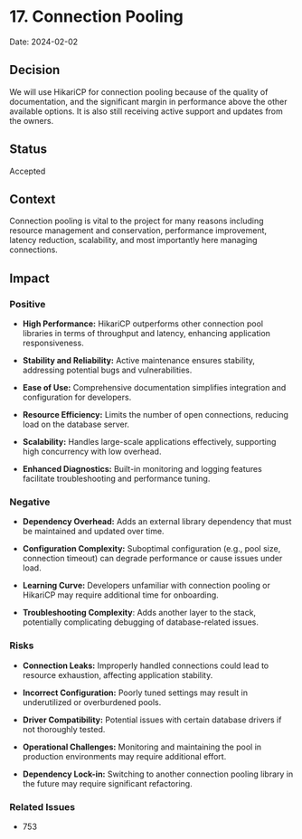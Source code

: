 # 17. Connection Pooling

Date: 2024-02-02

## Decision

We will use HikariCP for connection pooling because of the quality of documentation, and the significant margin in performance above the other available options. It is also still receiving active support and updates from the owners.

## Status

Accepted

## Context
Connection pooling is vital to the project for many reasons including resource management and conservation, performance improvement, latency reduction, scalability, and most importantly here managing connections.

## Impact

### Positive

- **High Performance:** HikariCP outperforms other connection pool libraries in terms of throughput and latency, enhancing application responsiveness.


- **Stability and Reliability:** Active maintenance ensures stability, addressing potential bugs and vulnerabilities. 


- **Ease of Use:** Comprehensive documentation simplifies integration and configuration for developers. 


- **Resource Efficiency:** Limits the number of open connections, reducing load on the database server. 


- **Scalability:** Handles large-scale applications effectively, supporting high concurrency with low overhead. 


- **Enhanced Diagnostics:** Built-in monitoring and logging features facilitate troubleshooting and performance tuning.

### Negative

- **Dependency Overhead:** Adds an external library dependency that must be maintained and updated over time. 


- **Configuration Complexity:** Suboptimal configuration (e.g., pool size, connection timeout) can degrade performance or cause issues under load. 


- **Learning Curve:** Developers unfamiliar with connection pooling or HikariCP may require additional time for onboarding. 


- **Troubleshooting Complexity**: Adds another layer to the stack, potentially complicating debugging of database-related issues.

### Risks

- **Connection Leaks:** Improperly handled connections could lead to resource exhaustion, affecting application stability. 


- **Incorrect Configuration:** Poorly tuned settings may result in underutilized or overburdened pools. 


- **Driver Compatibility:** Potential issues with certain database drivers if not thoroughly tested. 


- **Operational Challenges:** Monitoring and maintaining the pool in production environments may require additional effort. 


- **Dependency Lock-in:** Switching to another connection pooling library in the future may require significant refactoring.

### Related Issues

- 753
